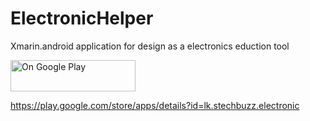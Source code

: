# ElectronicHelper

Xmarin.android application for design as a electronics eduction tool

<a href="https://play.google.com/store/apps/details?id=lk.stechbuzz.electronic">
<img border="0" alt="On Google Play" src="https://www.gstatic.com/android/market_images/web/play_prism_hlock_2x.png" width="200" height="50">
</a>

https://play.google.com/store/apps/details?id=lk.stechbuzz.electronic


